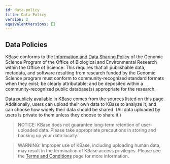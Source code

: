 ```yaml
---
id: data-policy
title: Data Policy
version: 2
equivalentVersions: []
---
```


## Data Policies

KBase conforms to the <a href="http://genomicscience.energy.gov/datasharing" target="_blank" rel="noopener noreferrer">Information and Data Sharing Policy</a> of the Genomic Science Program of the Office of Biological and Environmental Research within the Office of Science. This requires that all publishable data, metadata, and software resulting from research funded by the Genomic Science program must conform to community-recognized standard formats when they exist; be clearly attributable; and be deposited within a community-recognized public database(s) appropriate for the research.

<a href="https://www.kbase.us/data-policy-and-sources/" target="_blank" rel="noopener noreferrer">Data publicly available in KBase</a> comes from the sources listed on this page. Additionally, users can upload their own data to KBase to analyze it, and can choose how widely their data should be shared. (All data uploaded by users is private to them unless they choose to share it.)

> NOTICE: KBase does not guarantee long-term retention of user-uploaded data. Please take appropriate precautions in storing and backing up your data locally.

> WARNING: Improper use of KBase, including uploading human data, may result in the termination of KBase access privileges. Please see the <a title="Terms and Conditions" href="https://www.kbase.us/terms-and-conditions" target="_blank" rel="noopener noreferrer">Terms and Conditions</a> page for more information.
